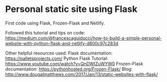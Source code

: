 # Personal static site using Flask

First code using Flask, Frozen-Flask and Netlify.

Followed this tutorial and tips on code:  
https://medium.com/@francescaguiducci/how-to-build-a-simple-personal-website-with-python-flask-and-netlify-d800c97c283d

Other helpful resources used: 
Flask documentation: https://palletsprojects.com/
Python Flask Tutorial: https://www.youtube.com/watch?v=QnDWIZuWYW0
Frozen-Flask documentation: https://pythonhosted.org/Frozen-Flask/
Blog: http://www.dougalmatthews.com/2017/Jan/13/static-websites-with-flask/


